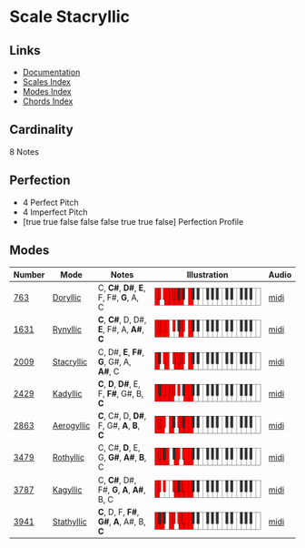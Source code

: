# Scale Stacryllic

## Links

- [Documentation](README.md)
- [Scales Index](Scales.md)
- [Modes Index](Modes.md)
- [Chords Index](Chords.md)

## Cardinality

8 Notes

## Perfection

- 4 Perfect Pitch
- 4 Imperfect Pitch
- [true true false false false true true false] Perfection Profile

## Modes

| Number | Mode | Notes | Illustration | Audio |
|--------|------|-------|--------------|-------|
| [763](https://ianring.com/musictheory/scales/763) | [Doryllic](ModeDoryllic.md) | C, **C#**, **D#**, **E**, F, F#, **G**, A, C | ![CNaturalDoryllic](ModeCNaturalDoryllic.png) | [midi](https://github.com/edipermadi/music/blob/main/docs/ModeCNaturalDoryllic.mid?raw=true) | 
| [1631](https://ianring.com/musictheory/scales/1631) | [Rynyllic](ModeRynyllic.md) | **C**, **C#**, D, D#, **E**, F#, A, **A#**, **C** | ![CNaturalRynyllic](ModeCNaturalRynyllic.png) | [midi](https://github.com/edipermadi/music/blob/main/docs/ModeCNaturalRynyllic.mid?raw=true) | 
| [2009](https://ianring.com/musictheory/scales/2009) | [Stacryllic](ModeStacryllic.md) | C, D#, **E**, **F#**, **G**, G#, A, **A#**, C | ![CNaturalStacryllic](ModeCNaturalStacryllic.png) | [midi](https://github.com/edipermadi/music/blob/main/docs/ModeCNaturalStacryllic.mid?raw=true) | 
| [2429](https://ianring.com/musictheory/scales/2429) | [Kadyllic](ModeKadyllic.md) | **C**, **D**, **D#**, E, F, **F#**, G#, B, **C** | ![CNaturalKadyllic](ModeCNaturalKadyllic.png) | [midi](https://github.com/edipermadi/music/blob/main/docs/ModeCNaturalKadyllic.mid?raw=true) | 
| [2863](https://ianring.com/musictheory/scales/2863) | [Aerogyllic](ModeAerogyllic.md) | **C**, C#, D, **D#**, F, G#, **A**, **B**, **C** | ![CNaturalAerogyllic](ModeCNaturalAerogyllic.png) | [midi](https://github.com/edipermadi/music/blob/main/docs/ModeCNaturalAerogyllic.mid?raw=true) | 
| [3479](https://ianring.com/musictheory/scales/3479) | [Rothyllic](ModeRothyllic.md) | C, C#, **D**, E, G, **G#**, **A#**, **B**, C | ![CNaturalRothyllic](ModeCNaturalRothyllic.png) | [midi](https://github.com/edipermadi/music/blob/main/docs/ModeCNaturalRothyllic.mid?raw=true) | 
| [3787](https://ianring.com/musictheory/scales/3787) | [Kagyllic](ModeKagyllic.md) | C, **C#**, D#, F#, **G**, **A**, **A#**, B, C | ![CNaturalKagyllic](ModeCNaturalKagyllic.png) | [midi](https://github.com/edipermadi/music/blob/main/docs/ModeCNaturalKagyllic.mid?raw=true) | 
| [3941](https://ianring.com/musictheory/scales/3941) | [Stathyllic](ModeStathyllic.md) | **C**, D, F, **F#**, **G#**, **A**, A#, B, **C** | ![CNaturalStathyllic](ModeCNaturalStathyllic.png) | [midi](https://github.com/edipermadi/music/blob/main/docs/ModeCNaturalStathyllic.mid?raw=true) | 
